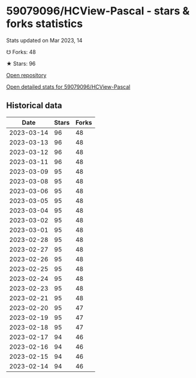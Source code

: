 # 59079096/HCView-Pascal - stars & forks statistics

Stats updated on Mar 2023, 14

☋ Forks: 48

★ Stars: 96

[Open repository](https://github.com/59079096/HCView-Pascal)

[Open detailed stats for 59079096/HCView-Pascal](https://reviewgithub.com/rep/59079096/HCView-Pascal)

## Historical data
| Date | Stars | Forks |
|------|-------|-------|
| 2023-03-14 | 96 | 48 | 
| 2023-03-13 | 96 | 48 | 
| 2023-03-12 | 96 | 48 | 
| 2023-03-11 | 96 | 48 | 
| 2023-03-09 | 95 | 48 | 
| 2023-03-08 | 95 | 48 | 
| 2023-03-06 | 95 | 48 | 
| 2023-03-05 | 95 | 48 | 
| 2023-03-04 | 95 | 48 | 
| 2023-03-02 | 95 | 48 | 
| 2023-03-01 | 95 | 48 | 
| 2023-02-28 | 95 | 48 | 
| 2023-02-27 | 95 | 48 | 
| 2023-02-26 | 95 | 48 | 
| 2023-02-25 | 95 | 48 | 
| 2023-02-24 | 95 | 48 | 
| 2023-02-23 | 95 | 48 | 
| 2023-02-21 | 95 | 48 | 
| 2023-02-20 | 95 | 47 | 
| 2023-02-19 | 95 | 47 | 
| 2023-02-18 | 95 | 47 | 
| 2023-02-17 | 94 | 46 | 
| 2023-02-16 | 94 | 46 | 
| 2023-02-15 | 94 | 46 | 
| 2023-02-14 | 94 | 46 | 

